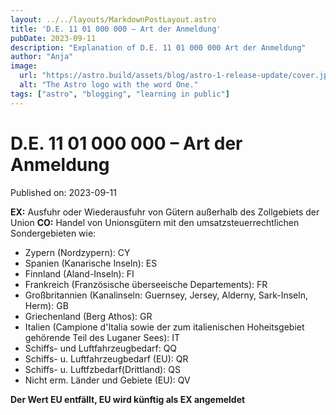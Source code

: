 ```yaml
---
layout: ../../layouts/MarkdownPostLayout.astro
title: 'D.E. 11 01 000 000 – Art der Anmeldung'
pubDate: 2023-09-11
description: "Explanation of D.E. 11 01 000 000 Art der Anmeldung"
author: "Anja"
image:
  url: "https://astro.build/assets/blog/astro-1-release-update/cover.jpeg"
  alt: "The Astro logo with the word One."
tags: ["astro", "blogging", "learning in public"]
---
```


# D.E. 11 01 000 000 – Art der Anmeldung

Published on: 2023-09-11

**EX:** Ausfuhr oder Wiederausfuhr von Gütern außerhalb des Zollgebiets der Union
**CO:** Handel von Unionsgütern mit den umsatzsteuerrechtlichen Sondergebieten wie:
- Zypern (Nordzypern): CY
- Spanien (Kanarische Inseln): ES
- Finnland (Aland-Inseln): FI
- Frankreich (Französische überseeische Departements): FR
- Großbritannien (Kanalinseln: Guernsey, Jersey, Alderny, Sark-Inseln, Herm): GB
- Griechenland (Berg Athos): GR
- Italien (Campione d'Italia sowie der zum italienischen Hoheitsgebiet gehörende Teil des Luganer Sees): IT
- Schiffs- und Luftfahrzeugbedarf: QQ
- Schiffs- u. Luftfahrzeugbedarf (EU): QR
- Schiffs- u. Luftfzbedarf(Drittland): QS
- Nicht erm. Länder und Gebiete (EU): QV

**Der Wert EU entfällt, EU wird künftig als EX angemeldet**